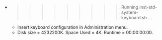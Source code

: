 * >>>>>>>>> Running inst-std-system-keyboard.sh ...
  * Insert keyboard configuration in Administration menu.
  * Disk size = 4232200K. Space Used = 4K. Runtime = 00:00:00:00.
